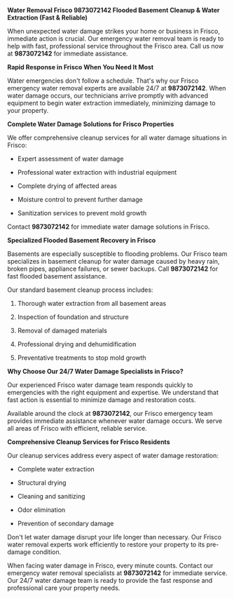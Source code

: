 ﻿**Water Removal Frisco 9873072142 Flooded Basement Cleanup & Water Extraction (Fast & Reliable)**

When unexpected water damage strikes your home or business in Frisco, immediate action is crucial. Our emergency water removal team is ready to help with fast, professional service throughout the Frisco area. Call us now at **9873072142** for immediate assistance.

**Rapid Response in Frisco When You Need It Most**

Water emergencies don't follow a schedule. That's why our Frisco emergency water removal experts are available 24/7 at **9873072142**. When water damage occurs, our technicians arrive promptly with advanced equipment to begin water extraction immediately, minimizing damage to your property.

**Complete Water Damage Solutions for Frisco Properties**

We offer comprehensive cleanup services for all water damage situations in Frisco:

- Expert assessment of water damage
- Professional water extraction with industrial equipment
- Complete drying of affected areas
- Moisture control to prevent further damage
- Sanitization services to prevent mold growth

Contact **9873072142** for immediate water damage solutions in Frisco.

**Specialized Flooded Basement Recovery in Frisco**

Basements are especially susceptible to flooding problems. Our Frisco team specializes in basement cleanup for water damage caused by heavy rain, broken pipes, appliance failures, or sewer backups. Call **9873072142** for fast flooded basement assistance.

Our standard basement cleanup process includes:

1. Thorough water extraction from all basement areas
1. Inspection of foundation and structure
1. Removal of damaged materials
1. Professional drying and dehumidification
1. Preventative treatments to stop mold growth

**Why Choose Our 24/7 Water Damage Specialists in Frisco?**

Our experienced Frisco water damage team responds quickly to emergencies with the right equipment and expertise. We understand that fast action is essential to minimize damage and restoration costs.

Available around the clock at **9873072142**, our Frisco emergency team provides immediate assistance whenever water damage occurs. We serve all areas of Frisco with efficient, reliable service.

**Comprehensive Cleanup Services for Frisco Residents**

Our cleanup services address every aspect of water damage restoration:

- Complete water extraction
- Structural drying
- Cleaning and sanitizing
- Odor elimination
- Prevention of secondary damage

Don't let water damage disrupt your life longer than necessary. Our Frisco water removal experts work efficiently to restore your property to its pre-damage condition.

When facing water damage in Frisco, every minute counts. Contact our emergency water removal specialists at **9873072142** for immediate service. Our 24/7 water damage team is ready to provide the fast response and professional care your property needs.
